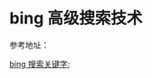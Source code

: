 # bing 高级搜索技术

参考地址：

[bing 搜索关键字](https://support.microsoft.com/en-US/search/results?query=%E9%AB%98%E7%BA%A7%E6%90%9C%E7%B4%A2&isEnrichedQuery=false);
